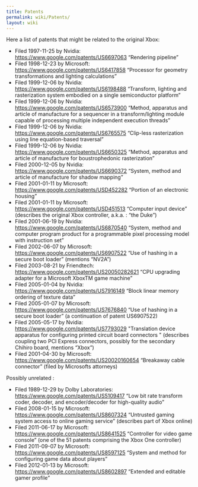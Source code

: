 ```yaml
---
title: Patents
permalink: wiki/Patents/
layout: wiki
---
```


Here a list of patents that might be related to the original Xbox:

-   Filed 1997-11-25 by Nvidia:
    <https://www.google.com/patents/US6697063> “Rendering pipeline”
-   Filed 1998-12-23 by Microsoft:
    <https://www.google.com/patents/US6417858> “Processor for geometry
    transformations and lighting calculations”
-   Filed 1999-12-06 by Nvidia:
    <https://www.google.com/patents/US6198488> “Transform, lighting and
    rasterization system embodied on a single semiconductor platform”
-   Filed 1999-12-06 by Nvidia:
    <https://www.google.com/patents/US6573900> “Method, apparatus and
    article of manufacture for a sequencer in a transform/lighting
    module capable of processing multiple independent execution threads”
-   Filed 1999-12-06 by Nvidia:
    <https://www.google.com/patents/US6765575> “Clip-less rasterization
    using line equation-based traversal”
-   Filed 1999-12-06 by Nvidia:
    <https://www.google.com/patents/US6650325> “Method, apparatus and
    article of manufacture for boustrophedonic rasterization”
-   Filed 2000-12-05 by Nvidia:
    <https://www.google.com/patents/US6690372> “System, method and
    article of manufacture for shadow mapping”
-   Filed 2001-01-11 by Microsoft:
    <https://www.google.com/patents/USD452282> “Portion of an electronic
    housing”
-   Filed 2001-01-11 by Microsoft:
    <https://www.google.com/patents/USD451513> “Computer input device”
    (describes the original Xbox controller, a.k.a. : “the Duke”)
-   Filed 2001-06-19 by Nvidia:
    <https://www.google.com/patents/US6870540> “System, method and
    computer program product for a programmable pixel processing model
    with instruction set”
-   Filed 2002-06-07 by Microsoft:
    <https://www.google.com/patents/US6907522> “Use of hashing in a
    secure boot loader” (mentions “NV2A”)
-   Filed 2003-08-21 by Friendtech:
    <https://www.google.com/patents/US20050282621> “CPU upgrading
    adapter for a Microsoft XboxTM game machine”
-   Filed 2005-01-04 by Nvidia:
    <https://www.google.com/patents/US7916149> “Block linear memory
    ordering of texture data”
-   Filed 2005-01-07 by Microsoft:
    <https://www.google.com/patents/US7676840> “Use of hashing in a
    secure boot loader” (a continuation of patent US6907522)
-   Filed 2005-05-17 by Nvidia:
    <https://www.google.com/patents/US7793029> "Translation device
    apparatus for configuring printed circuit board connectors "
    (describes coupling two PCI Express connectors, possibly for the
    secondary Chihiro board, mentions “Xbox”)
-   Filed 2001-04-30 by Microsoft:
    <https://www.google.com/patents/US20020160654> “Breakaway cable
    connector” (filed by Microsofts attorneys)

Possibly unrelated :

-   Filed 1989-12-29 by Dolby Laboratories:
    <https://www.google.com/patents/US5109417> “Low bit rate transform
    coder, decoder, and encoder/decoder for high-quality audio”
-   Filed 2008-01-15 by Microsoft:
    <https://www.google.com/patents/US8607324> “Untrusted gaming system
    access to online gaming service” (describes part of Xbox online)
-   Filed 2011-06-17 by Microsoft:
    <https://www.google.com/patents/US8641525> “Controller for video
    game console” (one of the 51 patents comprising the Xbox One
    controller)
-   Filed 2011-09-07 by Microsoft:
    <https://www.google.com/patents/US8597125> “System and method for
    configuring game data about players”
-   Filed 2012-01-13 by Microsoft:
    <https://www.google.com/patents/US8602897> “Extended and editable
    gamer profile”

